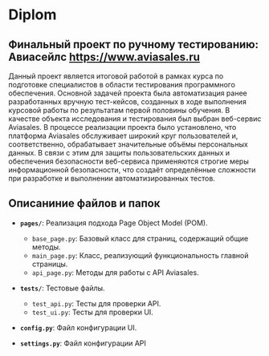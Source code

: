 # Diplom

## Финальный проект по ручному тестированию: Авиасейлс https://www.aviasales.ru
Данный проект является итоговой работой в рамках курса по подготовке специалистов в области тестирования программного обеспечения.
Основной задачей проекта была автоматизация ранее разработанных вручную тест-кейсов, созданных в ходе выполнения курсовой работы по результатам первой половины обучения. В качестве объекта исследования и тестирования был выбран веб-сервис Aviasales.
В процессе реализации проекта было установлено, что платформа Aviasales обслуживает широкий круг пользователей и, соответственно, обрабатывает значительные объёмы персональных данных. В связи с этим для защиты пользовательских данных и обеспечения безопасности веб-сервиса применяются строгие меры информационной безопасности, что создаёт определённые сложности при разработке и выполнении автоматизированных тестов.
## Описаниние файлов и папок
- **`pages/`**: Реализация подхода Page Object Model (POM).
  - `base_page.py`: Базовый класс для страниц, содержащий общие методы.
  - `main_page.py`: Класс, реализующий функциональность главной страницы.
  - `api_page.py`: Методы для работы с API Aviasales.

- **`tests/`**: Тестовые файлы.
  - `test_api.py`: Тесты для проверки API.
  - `test_ui.py`: Тесты для проверки UI.

- **`config.py`**: Файл конфигурации UI.
- **`settings.py`**: Файл конфигурации API



